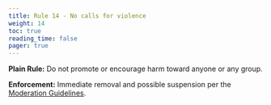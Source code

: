 ```yaml
---
title: Rule 14 - No calls for violence
weight: 14
toc: true
reading_time: false
pager: true
---
```


**Plain Rule:** Do not promote or encourage harm toward anyone or any group.

**Enforcement:** Immediate removal and possible suspension per the [Moderation Guidelines](/docs/policies/moderation-guidelines/).
